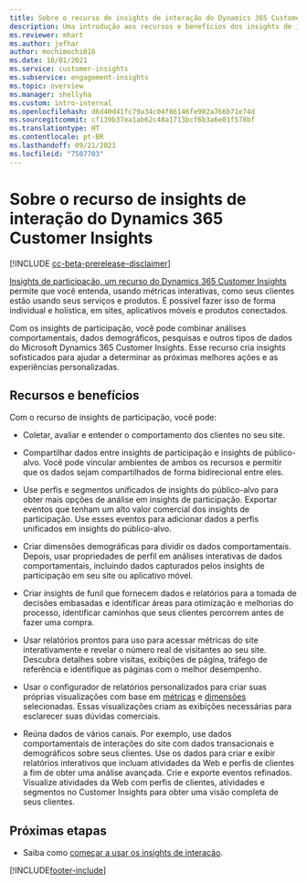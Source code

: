 ```yaml
---
title: Sobre o recurso de insights de interação do Dynamics 365 Customer Insights
description: Uma introdução aos recursos e benefícios dos insights de interação.
ms.reviewer: mhart
ms.author: jefhar
author: mochimochi016
ms.date: 10/01/2021
ms.service: customer-insights
ms.subservice: engagement-insights
ms.topic: overview
ms.manager: shellyha
ms.custom: intro-internal
ms.openlocfilehash: d6d40d41fc79a34c04f86146fe902a766b71e74d
ms.sourcegitcommit: cf139b37ea1ab62c48a1713bcf6b3a6e01f578bf
ms.translationtype: HT
ms.contentlocale: pt-BR
ms.lasthandoff: 09/21/2021
ms.locfileid: "7507703"
---
```

# <a name="about-dynamics-365-customer-insights-engagement-insights-capability"></a>Sobre o recurso de insights de interação do Dynamics 365 Customer Insights 

[!INCLUDE [cc-beta-prerelease-disclaimer](includes/cc-beta-prerelease-disclaimer.md)]

[Insights de participação, um recurso do Dynamics 365 Customer Insights](https://dynamics.microsoft.com/ai/customer-insights/engagement-insights-capability/) permite que você entenda, usando métricas interativas, como seus clientes estão usando seus serviços e produtos. É possível fazer isso de forma individual e holística, em sites, aplicativos móveis e produtos conectados.

Com os insights de participação, você pode combinar análises comportamentais, dados demográficos, pesquisas e outros tipos de dados do Microsoft Dynamics 365 Customer Insights. Esse recurso cria insights sofisticados para ajudar a determinar as próximas melhores ações e as experiências personalizadas.

## <a name="features-and-benefits"></a>Recursos e benefícios

Com o recurso de insights de participação, você pode:

- Coletar, avaliar e entender o comportamento dos clientes no seu site.

- Compartilhar dados entre insights de participação e insights de público-alvo. Você pode vincular ambientes de ambos os recursos e permitir que os dados sejam compartilhados de forma bidirecional entre eles.

- Use perfis e segmentos unificados de insights do público-alvo para obter mais opções de análise em insights de participação. Exportar eventos que tenham um alto valor comercial dos insights de participação. Use esses eventos para adicionar dados a perfis unificados em insights do público-alvo.

- Criar dimensões demográficas para dividir os dados comportamentais. Depois, usar propriedades de perfil em análises interativas de dados comportamentais, incluindo dados capturados pelos insights de participação em seu site ou aplicativo móvel.

- Criar insights de funil que fornecem dados e relatórios para a tomada de decisões embasadas e identificar áreas para otimização e melhorias do processo, identificar caminhos que seus clientes percorrem antes de fazer uma compra. 

-  Usar relatórios prontos para uso para acessar métricas do site interativamente e revelar o número real de visitantes ao seu site. Descubra detalhes sobre visitas, exibições de página, tráfego de referência e identifique as páginas com o melhor desempenho.

- Usar o configurador de relatórios personalizados para criar suas próprias visualizações com base em [métricas](glossary.md) e [dimensões](glossary.md) selecionadas. Essas visualizações criam as exibições necessárias para esclarecer suas dúvidas comerciais.

- Reúna dados de vários canais. Por exemplo, use dados comportamentais de interações do site com dados transacionais e demográficos sobre seus clientes. Use os dados para criar e exibir relatórios interativos que incluam atividades da Web e perfis de clientes a fim de obter uma análise avançada. Crie e exporte eventos refinados. Visualize atividades da Web com perfis de clientes, atividades e segmentos no Customer Insights para obter uma visão completa de seus clientes.

## <a name="next-steps"></a>Próximas etapas

- Saiba como [começar a usar os insights de interação](get-started.md).


[!INCLUDE[footer-include](../includes/footer-banner.md)]
